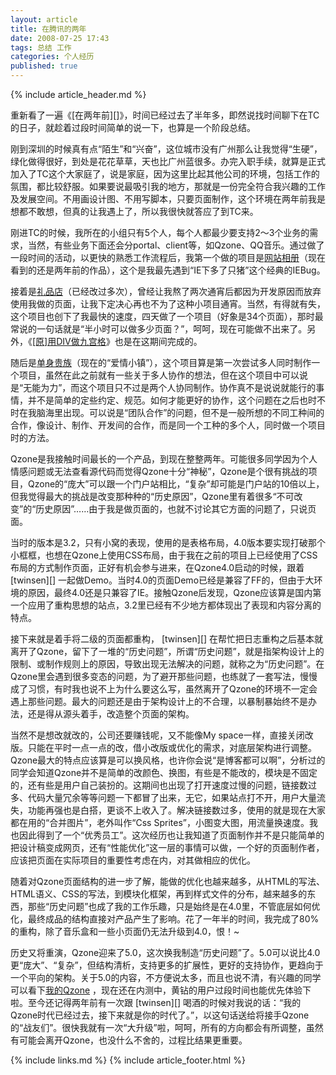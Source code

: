 ```yaml
---
layout: article
title: 在腾讯的两年
date: 2008-07-25 17:43
tags: 总结 工作
categories: 个人经历
published: true
---
```


{% include  article_header.md %}

重新看了一遍《[在两年前][]》，时间已经过去了半年多，即然说找时间聊下在TC的日子，就趁着过段时间简单的说一下，也算是一个阶段总结。

刚到深圳的时候真有点“陌生”和“兴奋”，这位城市没有广州那么让我觉得“生硬”，绿化做得很好，到处是花花草草，天也比广州蓝很多。办完入职手续，就算是正式加入了TC这个大家庭了，说是家庭，因为这里比起其他公司的环境，包括工作的氛围，都比较舒服。如果要说最吸引我的地方，那就是一份完全符合我兴趣的工作及发展空间。不用画设计图、不用写脚本，只要页面制作，这个环境在两年前我是想都不敢想，但真的让我遇上了，所以我很快就答应了到TC来。

刚进TC的时候，我所在的小组只有5个人，每个人都最少要支持2～3个业务的需求，当然，有些业务下面还会分portal、client等，如Qzone、QQ音乐。通过做了一段时间的活动，以更快的熟悉工作流程后，我第一个做的项目是[网站相册](http://photo.qq.com/)（现在看到的还是两年前的作品），这个是我最先遇到“IE下多了只猪”这个经典的IEBug。

接着是[礼品店](http://gift.qq.com/)（已经改过多次），曾经让我熬了两次通宵后都因为开发原因而放弃使用我做的页面，让我下定决心再也不为了这种小项目通宵。当然，有得就有失，这个项目也创下了我最快的速度，四天做了一个项目（好象是34个页面），那时最常说的一句话就是“半小时可以做多少页面？”，呵呵，现在可能做不出来了。另外，《[[原]用DIV做九宫格](http://www.cssforest.org/blog/index.php?id=54)》也是在这期间完成的。

随后是[单身贵族](http://dating.qq.com/)（现在的“爱情小镇”），这个项目算是第一次尝试多人同时制作一个项目，虽然在此之前就有一些关于多人协作的想法，但在这个项目中可以说是“无能为力”，而这个项目只不过是两个人协同制作。协作真不是说说就能行的事情，并不是简单的定些约定、规范。如何才能更好的协作，这个问题在之后也时不时在我脑海里出现。可以说是“团队合作”的问题，但不是一般所想的不同工种间的合作，像设计、制作、开发间的合作，而是同一个工种的多个人，同时做一个项目时的方法。

Qzone是我接触时间最长的一个产品，到现在整整两年。可能很多同学因为个人情感问题或无法查看源代码而觉得Qzone十分“神秘”，Qzone是个很有挑战的项目，Qzone的“庞大”可以跟一个门户站相比，“复杂”却可能是门户站的10倍以上，但我觉得最大的挑战是改变那种种的“历史原因”，Qzone里有着很多“不可改变”的“历史原因”……由于我是做页面的，也就不讨论其它方面的问题了，只说页面。

当时的版本是3.2，只有小窝的表现，使用的是表格布局，4.0版本要实现打破那个小框框，也想在Qzone上使用CSS布局，由于我在之前的项目上已经使用了CSS布局的方式制作页面，正好有机会参与进来，在Qzone4.0启动的时候，跟着 [twinsen][] 一起做Demo。当时4.0的页面Demo已经是兼容了FF的，但由于大环境的原因，最终4.0还是只兼容了IE。接触Qzone后发现，Qzone应该算是国内第一个应用了重构思想的站点，3.2里已经有不少地方都体现出了表现和内容分离的特点。

接下来就是着手将二级的页面都重构， [twinsen][] 在帮忙把日志重构之后基本就离开了Qzone，留下了一堆的“历史问题”，所谓“历史问题”，就是指架构设计上的限制、或制作规则上的原因，导致出现无法解决的问题，就称之为“历史问题”。在Qzone里会遇到很多变态的问题，为了避开那些问题，也练就了一套写法，慢慢成了习惯，有时我也说不上为什么要这么写，虽然离开了Qzone的环境不一定会遇上那些问题。最大的问题还是由于架构设计上的不合理，以暴制暴始终不是办法，还是得从源头着手，改造整个页面的架构。

当然不是想改就改的，公司还要赚钱呢，又不能像My space一样，直接关闭改版。只能在平时一点一点的改，借小改版或优化的需求，对底层架构进行调整。Qzone最大的特点应该算是可以换风格，也许你会说“是博客都可以啊”，分析过的同学会知道Qzone并不是简单的改颜色、换图，有些是不能改的，模块是不固定的，还有些是用户自己装扮的。这期间也出现了打开速度过慢的问题，链接数过多、代码大量冗余等等问题一下都冒了出来，无它，如果站点打不开，用户大量流失，功能再强也是白搭，更谈不上收入了。解决链接数过多，使用的就是现在大家都在用的“合并图片”，老外叫作“Css Sprites”，小图变大图，用流量换速度。我也因此得到了一个“优秀员工”。这次经历也让我知道了页面制作并不是只能简单的把设计稿变成网页，还有“性能优化”这一层的事情可以做，一个好的页面制作者，应该把页面在实际项目的重要性考虑在内，对其做相应的优化。

随着对Qzone页面结构的进一步了解，能做的优化也越来越多，从HTML的写法、HTML语义、CSS的写法，到模块化框架，再到样式文件的分布，越来越多的东西，那些“历史问题”也成了我的工作乐趣，只是始终是在4.0里，不管底层如何优化，最终成品的结构直接对产品产生了影响。花了一年半的时间，我完成了80%的重构，除了音乐盒和一些小页面仍无法升级到4.0，恨！~

历史又将重演，Qzone迎来了5.0，这次换我制造“历史问题”了。5.0可以说比4.0更“庞大”、“复杂”，但结构清析，支持更多的扩展性，更好的支持协作，更趋向于一个平向的架构。关于5.0的内容，不方便说太多，而且也说不清，有兴趣的同学可以看下[我的Qzone](http://22168741.qzone.qq.com/) ，现在还在内测中，黄钻的用户过段时间也能优先体验下啦。至今还记得两年前有一次跟 [twinsen][] 喝酒的时候对我说的话：“我的Qzone时代已经过去，接下来就是你的时代了。”，以这句话送给将接手Qzone的“战友们”。很快我就有一次“大升级”啦，呵呵，所有的方向都会有所调整，虽然有可能会离开Qzone，也没什么不舍的，过程比结果更重要。

{% include links.md %}
{% include article_footer.html %}
